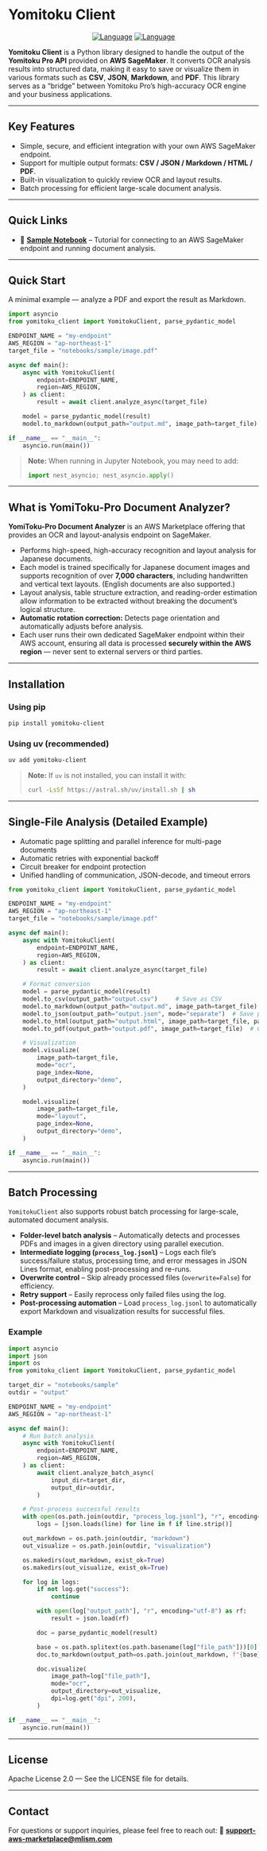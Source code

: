 # Yomitoku Client

<div align="center">

[![Language](https://img.shields.io/badge/🌐_English-blue?style=for-the-badge\&logo=github)](README.en.md) [![Language](https://img.shields.io/badge/🌐_日本語-red?style=for-the-badge\&logo=github)](README.md)

</div>

**Yomitoku Client** is a Python library designed to handle the output of the **Yomitoku Pro API** provided on **AWS SageMaker**.
It converts OCR analysis results into structured data, making it easy to save or visualize them in various formats such as **CSV**, **JSON**, **Markdown**, and **PDF**.
This library serves as a “bridge” between Yomitoku Pro’s high-accuracy OCR engine and your business applications.

---

## Key Features

* Simple, secure, and efficient integration with your own AWS SageMaker endpoint.
* Support for multiple output formats: **CSV / JSON / Markdown / HTML / PDF**.
* Built-in visualization to quickly review OCR and layout results.
* Batch processing for efficient large-scale document analysis.

---

## Quick Links

* 📓 **[Sample Notebook](notebooks/yomitoku-pro-document-analyzer.ipynb)** – Tutorial for connecting to an AWS SageMaker endpoint and running document analysis.

---

## Quick Start

A minimal example — analyze a PDF and export the result as Markdown.

```python
import asyncio
from yomitoku_client import YomitokuClient, parse_pydantic_model

ENDPOINT_NAME = "my-endpoint"
AWS_REGION = "ap-northeast-1"
target_file = "notebooks/sample/image.pdf"

async def main():
    async with YomitokuClient(
        endpoint=ENDPOINT_NAME,
        region=AWS_REGION,
    ) as client:
        result = await client.analyze_async(target_file)

    model = parse_pydantic_model(result)
    model.to_markdown(output_path="output.md", image_path=target_file)

if __name__ == "__main__":
    asyncio.run(main())
```

> **Note:**
> When running in Jupyter Notebook, you may need to add:
>
> ```python
> import nest_asyncio; nest_asyncio.apply()
> ```

---

## What is YomiToku-Pro Document Analyzer?

**YomiToku-Pro Document Analyzer** is an AWS Marketplace offering that provides an OCR and layout-analysis endpoint on SageMaker.

* Performs high-speed, high-accuracy recognition and layout analysis for Japanese documents.
* Each model is trained specifically for Japanese document images and supports recognition of over **7,000 characters**, including handwritten and vertical text layouts. (English documents are also supported.)
* Layout analysis, table structure extraction, and reading-order estimation allow information to be extracted without breaking the document’s logical structure.
* **Automatic rotation correction:** Detects page orientation and automatically adjusts before analysis.
* Each user runs their own dedicated SageMaker endpoint within their AWS account, ensuring all data is processed **securely within the AWS region** — never sent to external servers or third parties.

---

## Installation

### Using pip

```bash
pip install yomitoku-client
```

### Using uv (recommended)

```bash
uv add yomitoku-client
```

> **Note:** If `uv` is not installed, you can install it with:
>
> ```bash
> curl -LsSf https://astral.sh/uv/install.sh | sh
> ```

---

## Single-File Analysis (Detailed Example)

* Automatic page splitting and parallel inference for multi-page documents
* Automatic retries with exponential backoff
* Circuit breaker for endpoint protection
* Unified handling of communication, JSON-decode, and timeout errors

```python
from yomitoku_client import YomitokuClient, parse_pydantic_model

ENDPOINT_NAME = "my-endpoint"
AWS_REGION = "ap-northeast-1"
target_file = "notebooks/sample/image.pdf"

async def main():
    async with YomitokuClient(
        endpoint=ENDPOINT_NAME,
        region=AWS_REGION,
    ) as client:
        result = await client.analyze_async(target_file)

    # Format conversion
    model = parse_pydantic_model(result)
    model.to_csv(output_path="output.csv")     # Save as CSV
    model.to_markdown(output_path="output.md", image_path=target_file)  # Save as Markdown
    model.to_json(output_path="output.json", mode="separate")  # Save per page (mode="separate")
    model.to_html(output_path="output.html", image_path=target_file, page_index=[0, 2])  # Export selected pages
    model.to_pdf(output_path="output.pdf", image_path=target_file)  # Generate searchable PDF

    # Visualization
    model.visualize(
        image_path=target_file,
        mode="ocr",
        page_index=None,
        output_directory="demo",
    )

    model.visualize(
        image_path=target_file,
        mode="layout",
        page_index=None,
        output_directory="demo",
    )

if __name__ == "__main__":
    asyncio.run(main())
```

---

## Batch Processing

`YomitokuClient` also supports robust batch processing for large-scale, automated document analysis.

* **Folder-level batch analysis** – Automatically detects and processes PDFs and images in a given directory using parallel execution.
* **Intermediate logging (`process_log.jsonl`)** – Logs each file’s success/failure status, processing time, and error messages in JSON Lines format, enabling post-processing and re-runs.
* **Overwrite control** – Skip already processed files (`overwrite=False`) for efficiency.
* **Retry support** – Easily reprocess only failed files using the log.
* **Post-processing automation** – Load `process_log.jsonl` to automatically export Markdown and visualization results for successful files.

### Example

```python
import asyncio
import json
import os
from yomitoku_client import YomitokuClient, parse_pydantic_model

target_dir = "notebooks/sample"
outdir = "output"

ENDPOINT_NAME = "my-endpoint"
AWS_REGION = "ap-northeast-1"

async def main():
    # Run batch analysis
    async with YomitokuClient(
        endpoint=ENDPOINT_NAME,
        region=AWS_REGION,
    ) as client:
        await client.analyze_batch_async(
            input_dir=target_dir,
            output_dir=outdir,
        )

    # Post-process successful results
    with open(os.path.join(outdir, "process_log.jsonl"), "r", encoding="utf-8") as f:
        logs = [json.loads(line) for line in f if line.strip()]

    out_markdown = os.path.join(outdir, "markdown")
    out_visualize = os.path.join(outdir, "visualization")

    os.makedirs(out_markdown, exist_ok=True)
    os.makedirs(out_visualize, exist_ok=True)

    for log in logs:
        if not log.get("success"):
            continue

        with open(log["output_path"], "r", encoding="utf-8") as rf:
            result = json.load(rf)

        doc = parse_pydantic_model(result)

        base = os.path.splitext(os.path.basename(log["file_path"]))[0]
        doc.to_markdown(output_path=os.path.join(out_markdown, f"{base}.md"))

        doc.visualize(
            image_path=log["file_path"],
            mode="ocr",
            output_directory=out_visualize,
            dpi=log.get("dpi", 200),
        )

if __name__ == "__main__":
    asyncio.run(main())
```

---

## License

Apache License 2.0 — See the LICENSE file for details.

---

## Contact

For questions or support inquiries, please feel free to reach out:
📧 **[support-aws-marketplace@mlism.com](mailto:support-aws-marketplace@mlism.com)**